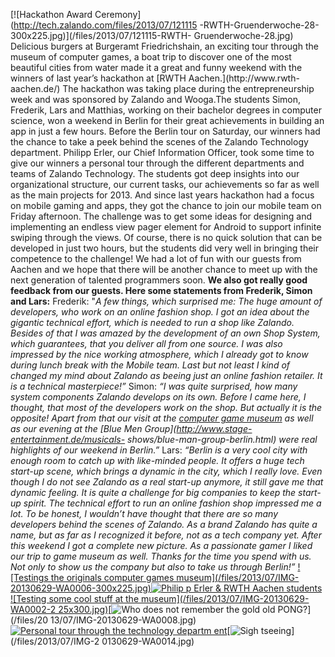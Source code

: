 <!--
.. title: RWTH Aachen Hackathon winners @ Zalando
.. slug: berlin-welcomes-rwth-aachen-hackathon-winners
.. date: 2013-07-08 15:40:52
.. tags: Berlin,Events,Hackathon,RWTH Aachen,Students
.. author: ToDo
-->
[![Hackathon Award Ceremony](http://tech.zalando.com/files/2013/07/121115
-RWTH-Gruenderwoche-28-300x225.jpg)](/files/2013/07/121115-RWTH-
Gruenderwoche-28.jpg) Delicious burgers at Burgeramt Friedrichshain, an
exciting tour through the museum of computer games, a boat trip to discover
one of the most beautiful cities from water made it a great and funny weekend
with the winners of last year’s hackathon at [RWTH Aachen.](http://www.rwth-
aachen.de/) The hackathon was taking place during the entrepreneurship week
and was sponsored by Zalando and Wooga.The students Simon, Frederik, Lars and
Matthias, working on their bachelor degrees in computer science, won a weekend
in Berlin for their great achievements in building an app in just a few hours.
Before the Berlin tour on Saturday, our winners had the chance to take a peek
behind the scenes of the Zalando Technology department. Philipp Erler, our
Chief Information Officer, took some time to give our winners a personal tour
through the different departments and teams of Zalando Technology. The
students got deep insights into our organizational structure, our current
tasks, our achievements so far as well as the main projects for 2013. And
since last years hackathon had a focus on mobile gaming and apps, they got the
chance to join our mobile team on Friday afternoon. The challenge was to get
some ideas for designing and implementing an endless view pager element for
Android to support infinite swiping through the views. Of course, there is no
quick solution that can be developed in just two hours, but the students did
very well in bringing their competence to the challenge! We had a lot of fun
with our guests from Aachen and we hope that there will be another chance to
meet up with the next generation of talented programmers soon. **We also got
really good feedback from our guests. Here some statements from Frederik,
Simon and Lars:** Frederik: "_A few things, which surprised me: The huge
amount of developers, who work on an online fashion shop. I got an idea about
the gigantic technical effort, which is needed to run a shop like Zalando.
Besides of that I was amazed by the development of an own Shop System, which
guarantees, that you deliver all from one source. I was also impressed by the
nice working atmosphere, which I already got to know during lunch break with
the Mobile team. Last but not least I kind of changed my mind about Zalando as
beeing just an online fashion retailer. It is a technical masterpiece!”_
Simon: _“I was quite surprised, how many system components Zalando develops on
its own. Before I came here, I thought, that most of the developers work on
the shop. But actually it is the opposite! Apart from that our visit at the
[computer game museum](http://www.computerspielemuseum.de/) as well as our
evening at the [Blue Men Group](http://www.stage-entertainment.de/musicals-
shows/blue-man-group-berlin.html) were real highlights of our weekend in
Berlin.”_ Lars: _“Berlin is a very cool city with enough room to catch up with
like-minded people. It offers a huge tech start-up scene, which brings a
dynamic in the city, which I really love. Even though I do not see Zalando as
a real start-up anymore, it still gave me that dynamic feeling. It is quite a
challenge for big companies to keep the start-up spirit. The technical effort
to run an online fashion shop impressed me a lot. To be honest, I wouldn’t
have thought that there are so many developers behind the scenes of Zalando.
As a brand Zalando has quite a name, but as far as I recognized it before, not
as a tech company yet. After this weekend I got a complete new picture. As a
passionate gamer I liked our trip to game museum as well. Thanks for the time
you spend with us. Not only to show us the company but also to take us through
Berlin!”_ [![Testings the originals computer games museum](/files/2013/07/IMG-
20130629-WA0006-300x225.jpg)](/files/2013/07/IMG-20130629-WA0006.jpg)[![Philip
p Erler & RWTH Aachen
students](/files/2013/07/DSC_0006-300x200.jpg)](/files/2013/07/DSC_0006.jpg)
[![Testing some cool stuff at the museum](/files/2013/07/IMG-20130629-WA0002-2
25x300.jpg)](/files/2013/07/IMG-20130629-WA0002.jpg)[![Who does not remember
the gold old PONG?](/files/2013/07/IMG-20130629-WA0008-225x300.jpg)](/files/20
13/07/IMG-20130629-WA0008.jpg) [![Personal tour through the technology departm
ent](/files/2013/07/DSC_0002-300x200.jpg)](/files/2013/07/DSC_0002.jpg)[![Sigh
tseeing](/files/2013/07/IMG-20130629-WA0014-300x225.jpg)](/files/2013/07/IMG-2
0130629-WA0014.jpg)

